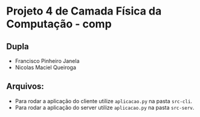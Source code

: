 # Projeto 4 de Camada Física da Computação - comp

## Dupla
- Francisco Pinheiro Janela
- Nicolas Maciel Queiroga

## Arquivos:
- Para rodar a aplicação do cliente utilize `aplicacao.py` na pasta `src-cli`.
- Para rodar a aplicação do server utilize `aplicacao.py` na pasta `src-serv`.
